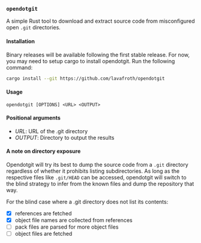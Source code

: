 ### `opendotgit`

A simple Rust tool to download and extract source code from misconfigured open `.git` directories.

#### Installation

Binary releases will be available following the first stable release. For now,
you may need to setup cargo to install opendotgit. Run the following command:

```sh
cargo install --git https://github.com/lavafroth/opendotgit
```

#### Usage

```
opendotgit [OPTIONS] <URL> <OUTPUT>
```

#### Positional arguments

- _URL_: URL of the .git directory
- _OUTPUT_: Directory to output the results

#### A note on directory exposure

Opendotgit will try its best to dump the source code from a `.git` directory regardless of whether
it prohibits listing subdirectories. As long as the respective files like `.git/HEAD` can be accessed,
opendotgit will switch to the blind strategy to infer from the known files and dump the repository
that way.

For the blind case where a .git directory does not list its contents:
- [x] references are fetched
- [x] object file names are collected from references
- [ ] pack files are parsed for more object files
- [ ] object files are fetched
